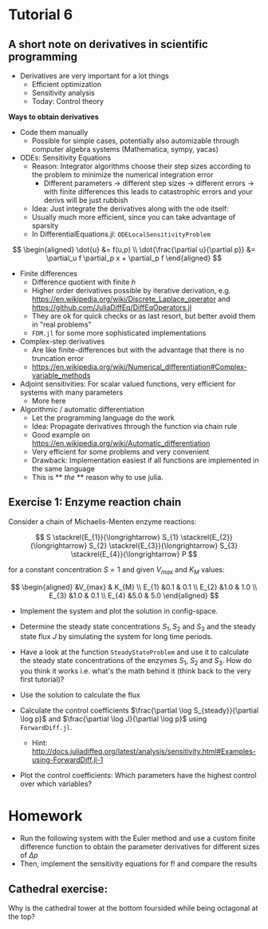 # Tutorial 6

A short note on derivatives in scientific programming
---------------------------

* Derivatives are very important for a lot things
    * Efficient optimization
    * Sensitivity analysis
    * Today: Control theory

**Ways to obtain derivatives**

* Code them manually
    * Possible for simple cases, potentially also automizable through computer algebra systems (Mathematica, sympy, yacas)
* ODEs: Sensitivity Equations 
    * Reason: Integrator algorithms choose their step sizes according to the problem to minimize the numerical integration error
        * Different parameters -> different step sizes -> different errors -> with finite differences this leads to catastrophic errors and your derivs will be just rubbish
    * Idea: Just integrate the derivatives along with the ode itself:
    * Usually much more efficient, since you can take advantage of sparsity
    * In DifferentialEquations.jl: `ODELocalSensitivityProblem`

$$
\begin{aligned}
\dot{u} &= f(u,p) \\
\dot{\frac{\partial u}{\partial p}} &= \partial_u f \partial_p x + \partial_p f
\end{aligned}
$$

* Finite differences 
    * Difference quotient with finite $h$
    * Higher order derivatives possible by iterative derivation, e.g. https://en.wikipedia.org/wiki/Discrete_Laplace_operator and https://github.com/JuliaDiffEq/DiffEqOperators.jl
    * They are ok for quick checks or as last resort, but better avoid them in "real problems"
    * `FDM.jl` for some more sophisticated implementations
* Complex-step derivatives
    * Are like finite-differences but with the advantage that there is no truncation error
    * https://en.wikipedia.org/wiki/Numerical_differentiation#Complex-variable_methods 
* Adjoint sensitivities: For scalar valued functions, very efficient for systems with many parameters
    * More here
* Algorithmic / automatic differentiation
    * Let the programming language do the work
    * Idea: Propagate derivatives through the function via chain rule
    * Good example on https://en.wikipedia.org/wiki/Automatic_differentiation
    * Very efficient for some problems and very convenient
    * Drawback: Implementation easiest if all functions are implemented in the same language
    * This is ** *the* ** reason why to use julia.


Exercise 1: Enzyme reaction chain
---------------------------------

Consider a chain of Michaelis-Menten enzyme reactions:

$$ 
S \stackrel{E_{1}}{\longrightarrow} S_{1}
\stackrel{E_{2}}{\longrightarrow} S_{2}
\stackrel{E_{3}}{\longrightarrow} S_{3}
\stackrel{E_{4}}{\longrightarrow} P 
$$

for a constant concentration $S=1$ and given
$V_{max}$ and $K_{M}$
values:

$$ 
\begin{aligned} 
      &V_{max} &  K_{M} \\ 
E_{1} &0.1 & 0.1 \\ 
E_{2} &1.0 & 1.0 \\ 
E_{3} &1.0 & 0.1 \\ 
E_{4} &5.0 & 5.0 
\end{aligned}
$$

-   Implement the system and plot the solution in config-space.





-   Determine the steady state concentrations $S_{1}, S_{2}$ and $S_{3}$ and the steady state flux
    $J$ by simulating the system for long time periods.




- Have a look at the function `SteadyStateProblem` and use it to
  calculate the steady state concentrations of the enzymes $S_1$, $S_2$ and $S_3$.
  How do you think it works i.e. what's the math behind it (think back to the very first tutorial)?




- Use the solution to calculate the flux




-   Calculate the control coefficients $\frac{\partial \log S_{steady}}{\partial \log p}$ and $\frac{\partial \log J}{\partial \log p}$ using `ForwardDiff.jl`.
    * Hint: http://docs.juliadiffeq.org/latest/analysis/sensitivity.html#Examples-using-ForwardDiff.jl-1




- Plot the control coefficients: Which parameters have the highest control over which variables?






# Homework

- Run the following system with the Euler method and use a custom finite difference function to obtain the parameter derivatives for different sizes of $\Delta p$
- Then, implement the sensitivity equations for f! and compare the results




Cathedral exercise:
-------------------

Why is the cathedral tower at the bottom foursided while being octagonal
at the top?
